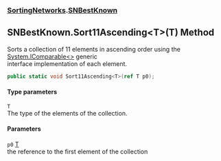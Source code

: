 ### [SortingNetworks](./SortingNetworks.md 'SortingNetworks').[SNBestKnown](./SortingNetworks-SNBestKnown.md 'SortingNetworks.SNBestKnown')
## SNBestKnown.Sort11Ascending&lt;T&gt;(T) Method
Sorts a collection of 11 elements in ascending order using the [System.IComparable&lt;&gt;](https://docs.microsoft.com/en-us/dotnet/api/System.IComparable-1 'System.IComparable`1') generic  
interface implementation of each element.  
```csharp
public static void Sort11Ascending<T>(ref T p0);
```
#### Type parameters
<a name='SortingNetworks-SNBestKnown-Sort11Ascending-T-(T)-T'></a>
`T`  
The type of the elements of the collection.  
  
#### Parameters
<a name='SortingNetworks-SNBestKnown-Sort11Ascending-T-(T)-p0'></a>
`p0` [T](#SortingNetworks-SNBestKnown-Sort11Ascending-T-(T)-T 'SortingNetworks.SNBestKnown.Sort11Ascending&lt;T&gt;(T).T')  
the reference to the first element of the collection  
  

